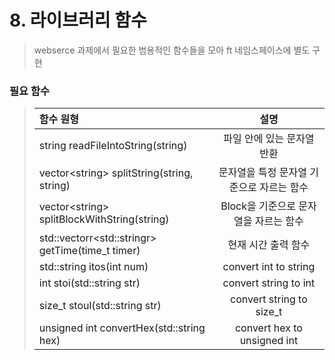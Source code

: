 # **8. 라이브러리 함수**
> webserce 과제에서 필요한 범용적인 함수들을 모아 ft 네임스페이스에 별도 구현

### **필요 함수**
> | 함수 원형 | 설명 |
> |:----------|:----------:|
> | string readFileIntoString(string) | 파일 안에 있는 문자열 반환 |
> | vector&#60;string&#62; splitString(string, string) | 문자열을 특정 문자열 기준으로 자르는 함수 |
> | vector&#60;string&#62; splitBlockWithString(string) | Block을 기준으로 문자열을 자르는 함수  |
> | std::vectorr&#60;std::stringr&#62; getTime(time_t timer) | 현재 시간 출력 함수 |
> | std::string itos(int num) | convert int to string |
> | int stoi(std::string str) | convert string to int |
> | size_t stoul(std::string str) | convert string to size_t |
> | unsigned int convertHex(std::string hex) | convert hex to unsigned int |